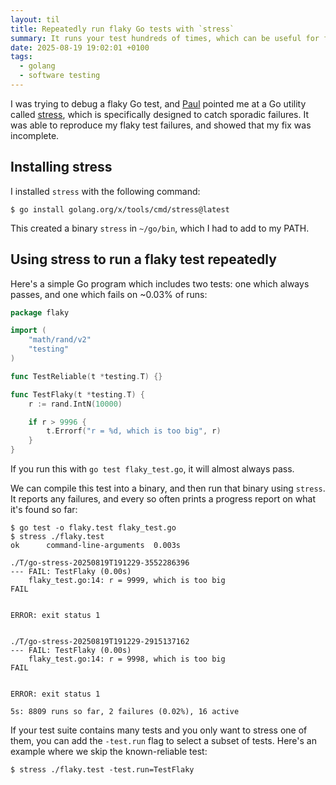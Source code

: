 ```yaml
---
layout: til
title: Repeatedly run flaky Go tests with `stress`
summary: It runs your test hundreds of times, which can be useful for finding flaky failures.
date: 2025-08-19 19:02:01 +0100
tags:
  - golang
  - software testing
---
```

I was trying to debug a flaky Go test, and [Paul](https://github.com/icio) pointed me at a Go utility called [stress], which is specifically designed to catch sporadic failures.
It was able to reproduce my flaky test failures, and showed that my fix was incomplete.

[stress]: https://pkg.go.dev/golang.org/x/tools/cmd/stress

## Installing stress

I installed `stress` with the following command:

```console
$ go install golang.org/x/tools/cmd/stress@latest
```

This created a binary `stress` in `~/go/bin`, which I had to add to my PATH.

## Using stress to run a flaky test repeatedly

Here's a simple Go program which includes two tests: one which always passes, and one which fails on ~0.03% of runs:

```go
package flaky

import (
	"math/rand/v2"
	"testing"
)

func TestReliable(t *testing.T) {}

func TestFlaky(t *testing.T) {
	r := rand.IntN(10000)

	if r > 9996 {
		t.Errorf("r = %d, which is too big", r)
	}
}
```

If you run this with `go test flaky_test.go`, it will almost always pass.

We can compile this test into a binary, and then run that binary using `stress`.
It reports any failures, and every so often prints a progress report on what it's found so far:

```console
$ go test -o flaky.test flaky_test.go
$ stress ./flaky.test
ok  	command-line-arguments	0.003s

./T/go-stress-20250819T191229-3552286396
--- FAIL: TestFlaky (0.00s)
    flaky_test.go:14: r = 9999, which is too big
FAIL


ERROR: exit status 1


./T/go-stress-20250819T191229-2915137162
--- FAIL: TestFlaky (0.00s)
    flaky_test.go:14: r = 9998, which is too big
FAIL


ERROR: exit status 1

5s: 8809 runs so far, 2 failures (0.02%), 16 active
```

If your test suite contains many tests and you only want to stress one of them, you can add the `-test.run` flag to select a subset of tests.
Here's an example where we skip the known-reliable test:

```console
$ stress ./flaky.test -test.run=TestFlaky
```
